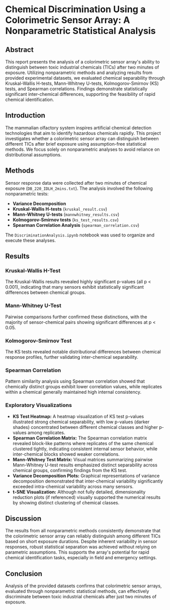 # Chemical Discrimination Using a Colorimetric Sensor Array: A Nonparametric Statistical Analysis

## Abstract
This report presents the analysis of a colorimetric sensor array's ability to distinguish between toxic industrial chemicals (TICs) after two minutes of exposure. Utilizing nonparametric methods and analyzing results from provided experimental datasets, we evaluated chemical separability through Kruskal-Wallis H-tests, Mann-Whitney U-tests, Kolmogorov-Smirnov (KS) tests, and Spearman correlations. Findings demonstrate statistically significant inter-chemical differences, supporting the feasibility of rapid chemical identification.

## Introduction
The mammalian olfactory system inspires artificial chemical detection technologies that aim to identify hazardous chemicals rapidly. This project investigates whether a colorimetric sensor array can distinguish between different TICs after brief exposure using assumption-free statistical methods. We focus solely on nonparametric analyses to avoid reliance on distributional assumptions.

## Methods
Sensor response data were collected after two minutes of chemical exposure (`DB_220_IDLH_2mins.txt`). The analysis involved the following nonparametric tests:

- **Variance Decomposition**
- **Kruskal-Wallis H-tests** (`kruskal_result.csv`)
- **Mann-Whitney U-tests** (`mannwhitney_results.csv`)
- **Kolmogorov-Smirnov tests** (`ks_test_results.csv`)
- **Spearman Correlation Analysis** (`spearman_correlation.csv`)

The `DiscriminationAnalysis.ipynb` notebook was used to organize and execute these analyses.

## Results

### Kruskal-Wallis H-Test
The Kruskal-Wallis results revealed highly significant p-values (all p < 0.001), indicating that many sensors exhibit statistically significant differences between chemical groups.

### Mann-Whitney U-Test
Pairwise comparisons further confirmed these distinctions, with the majority of sensor-chemical pairs showing significant differences at p < 0.05.

### Kolmogorov-Smirnov Test
The KS tests revealed notable distributional differences between chemical response profiles, further validating inter-chemical separability.

### Spearman Correlation
Pattern similarity analysis using Spearman correlation showed that chemically distinct groups exhibit lower correlation values, while replicates within a chemical generally maintained high internal consistency.

### Exploratory Visualizations
- **KS Test Heatmap:** A heatmap visualization of KS test p-values illustrated strong chemical separability, with low p-values (darker shades) concentrated between different chemical classes and higher p-values among replicates.
- **Spearman Correlation Matrix:** The Spearman correlation matrix revealed block-like patterns where replicates of the same chemical clustered tightly, indicating consistent internal sensor behavior, while inter-chemical blocks showed weaker correlations.
- **Mann-Whitney Test Matrix:** Visual matrices summarizing pairwise Mann-Whitney U-test results emphasized distinct separability across chemical groups, confirming findings from the KS test.
- **Variance Decomposition Plots:** Graphical representations of variance decomposition demonstrated that inter-chemical variability significantly exceeded intra-chemical variability across many sensors.
- **t-SNE Visualization:** Although not fully detailed, dimensionality reduction plots (if referenced) visually supported the numerical results by showing distinct clustering of chemical classes.

## Discussion
The results from all nonparametric methods consistently demonstrate that the colorimetric sensor array can reliably distinguish among different TICs based on short exposure durations. Despite inherent variability in sensor responses, robust statistical separation was achieved without relying on parametric assumptions. This supports the array's potential for rapid chemical identification tasks, especially in field and emergency settings.

## Conclusion
Analysis of the provided datasets confirms that colorimetric sensor arrays, evaluated through nonparametric statistical methods, can effectively discriminate between toxic industrial chemicals after just two minutes of exposure.

